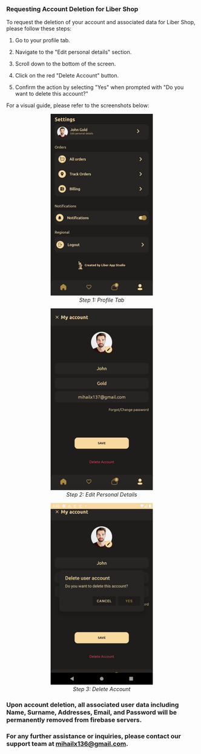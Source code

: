 ### Requesting Account Deletion for Liber Shop

To request the deletion of your account and associated data for Liber Shop, please follow these steps:

1. Go to your profile tab.

2. Navigate to the "Edit personal details" section.

3. Scroll down to the bottom of the screen.

4. Click on the red "Delete Account" button.

5. Confirm the action by selecting "Yes" when prompted with "Do you want to delete this account?"

For a visual guide, please refer to the screenshots below:

<p align="center">
  <img src="tg_image_3331889295.jpeg" alt="Step 1: Profile Tab" width="270" height="480"><br>
  <em>Step 1: Profile Tab</em>
</p>

<p align="center">
  <img src="tg_image_2012804855.jpeg" alt="Step 1: Profile Tab" width="270" height="480"><br>
  <em>Step 2: Edit Personal Details</em>
</p>

<p align="center">
  <img src="tg_image_1796145038.jpeg" alt="Step 1: Profile Tab" width="270" height="480"><br>
  <em>Step 3: Delete Account</em>
</p>

### Upon account deletion, all associated user data including Name, Surname, Addresses, Email, and Password will be permanently removed from firebase servers.

### For any further assistance or inquiries, please contact our support team at [mihailx136@gmail.com](mailto:mihailx136@gmail.com).
